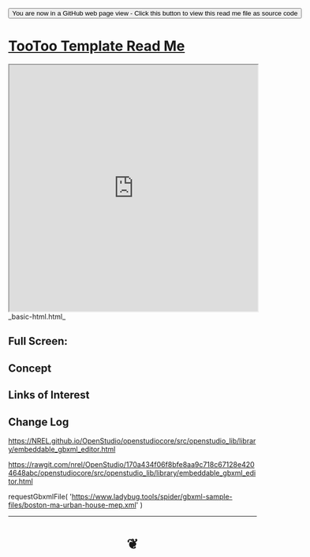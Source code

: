 <div><input type=button onclick="window.location.href='https://github.com/pushme-pullyou/pushme-pullyou.github.io/blob/master/tootoo-templates/README.md'";
value='You are now in a GitHub web page view - Click this button to view this read me file as source code' ></div>


<span style=display:none; >[You are now in a GitHub source code view - click this link to view Read Me file as a web page]( https://pushme-pullyou.github.io/#tootoo-templates/README.md "View file as a web page." ) </span>


# [TooToo Template Read Me]( #README.md )


<iframe src=https://pushme-pullyou.github.io/tootoo-templates/basic-html.html width=100% height=500px ></iframe>
_basic-html.html_

<span style="display: none" >Iframes are not viewable in GitHub source code view</span>

## Full Screen: []( .html )


## Concept


## Links of Interest


## Change Log

https://NREL.github.io/OpenStudio/openstudiocore/src/openstudio_lib/library/embeddable_gbxml_editor.html

https://rawgit.com/nrel/OpenStudio/170a434f06f8bfe8aa9c718c67128e4204648abc/openstudiocore/src/openstudio_lib/library/embeddable_gbxml_editor.html

requestGbxmlFile( 'https://www.ladybug.tools/spider/gbxml-sample-files/boston-ma-urban-house-mep.xml' )

***


# <center title="hello!" ><a href=javascript:window.scrollTo(0,0); style=text-decoration:none; > ❦ </a></center>
